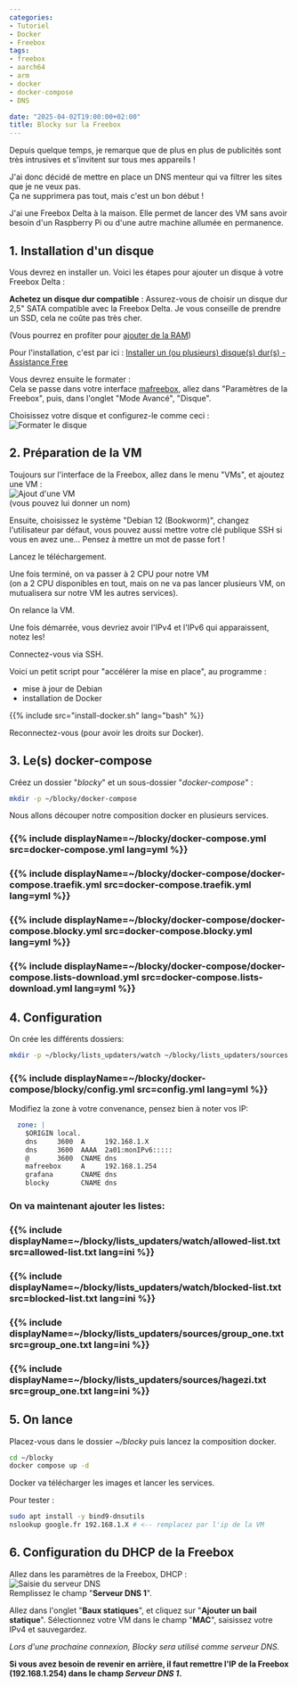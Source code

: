 ```yaml
---
categories:
- Tutoriel
- Docker
- Freebox
tags:
- freebox
- aarch64
- arm
- docker
- docker-compose
- DNS

date: "2025-04-02T19:00:00+02:00"
title: Blocky sur la Freebox
---
```

Depuis quelque temps, je remarque que de plus en plus de publicités sont très intrusives et s'invitent sur tous mes appareils !

J'ai donc décidé de mettre en place un DNS menteur qui va filtrer les sites que je ne veux pas.  
Ça ne supprimera pas tout, mais c'est un bon début !

J'ai une Freebox Delta à la maison. Elle permet de lancer des VM sans avoir besoin d'un Raspberry Pi ou d'une autre machine allumée en permanence.

## 1. Installation d'un disque ##
Vous devrez en installer un. Voici les étapes pour ajouter un disque à votre Freebox Delta :

**Achetez un disque dur compatible** : Assurez-vous de choisir un disque dur 2,5" SATA compatible avec la Freebox Delta. Je vous conseille de prendre un SSD, cela ne coûte pas très cher.

(Vous pourrez en profiter pour [ajouter de la RAM](https://plessy.me/augmenter-a-8go-la-ram-de-la-freebox-delta/))

Pour l'installation, c'est par ici : [Installer un (ou plusieurs) disque(s) dur(s) - Assistance Free](https://assistance.free.fr/articles/635)

Vous devrez ensuite le formater :  
Cela se passe dans votre interface [mafreebox](http://mafreebox.freebox.fr/), allez dans "Paramètres de la Freebox", puis, dans l'onglet "Mode Avancé", "Disque".

Choisissez votre disque et configurez-le comme ceci :  
![Formater le disque](Format.png)

## 2. Préparation de la VM ##
Toujours sur l'interface de la Freebox, allez dans le menu "VMs", et ajoutez une VM :  
![Ajout d'une VM](Creer_vm1.png)  
(vous pouvez lui donner un nom)

Ensuite, choisissez le système "Debian 12 (Bookworm)", changez l'utilisateur par défaut, vous pouvez aussi mettre votre clé publique SSH si vous en avez une... Pensez à mettre un mot de passe fort !

Lancez le téléchargement.

Une fois terminé, on va passer à 2 CPU pour notre VM  
(on a 2 CPU disponibles en tout, mais on ne va pas lancer plusieurs VM, on mutualisera sur notre VM les autres services).

On relance la VM.

Une fois démarrée, vous devriez avoir l'IPv4 et l'IPv6 qui apparaissent, notez les!

Connectez-vous via SSH.

Voici un petit script pour "accélérer la mise en place", au programme :  
- mise à jour de Debian  
- installation de Docker

{{% include src="install-docker.sh" lang="bash" %}}

Reconnectez-vous (pour avoir les droits sur Docker).

## 3. Le(s) docker-compose ##

Créez un dossier "*blocky*" et un sous-dossier "*docker-compose*" :
```bash
mkdir -p ~/blocky/docker-compose
```

Nous allons découper notre composition docker en plusieurs services.

### {{% include displayName=~/blocky/docker-compose.yml src=docker-compose.yml lang=yml %}}

### {{% include displayName=~/blocky/docker-compose/docker-compose.traefik.yml src=docker-compose.traefik.yml lang=yml %}}

### {{% include displayName=~/blocky/docker-compose/docker-compose.blocky.yml src=docker-compose.blocky.yml lang=yml %}}

### {{% include displayName=~/blocky/docker-compose/docker-compose.lists-download.yml src=docker-compose.lists-download.yml lang=yml %}}


## 4. Configuration ##

On crée les différents dossiers:
```bash
mkdir -p ~/blocky/lists_updaters/watch ~/blocky/lists_updaters/sources ~/blocky/docker-compose/blocky
```


### {{% include displayName=~/blocky/docker-compose/blocky/config.yml src=config.yml lang=yml %}}


Modifiez la zone à votre convenance, pensez bien à noter vos IP:
```yaml
  zone: |
    $ORIGIN local.
    dns     3600  A     192.168.1.X
    dns     3600  AAAA  2a01:monIPv6:::::
    @       3600  CNAME dns
    mafreebox     A     192.168.1.254
    grafana       CNAME	dns
    blocky        CNAME	dns
```

### On va maintenant ajouter les listes:
### {{% include displayName=~/blocky/lists_updaters/watch/allowed-list.txt src=allowed-list.txt lang=ini %}}


### {{% include displayName=~/blocky/lists_updaters/watch/blocked-list.txt src=blocked-list.txt lang=ini %}}


### {{% include displayName=~/blocky/lists_updaters/sources/group_one.txt src=group_one.txt lang=ini %}}

### {{% include displayName=~/blocky/lists_updaters/sources/hagezi.txt src=group_one.txt lang=ini %}}


## 5. On lance ##

Placez-vous dans le dossier *~/blocky* puis lancez la composition docker.
```bash
cd ~/blocky
docker compose up -d
```
Docker va télécharger les images et lancer les services.

Pour tester :
```bash
sudo apt install -y bind9-dnsutils
nslookup google.fr 192.168.1.X # <-- remplacez par l'ip de la VM

```

## 6. Configuration du DHCP de la Freebox ##

Allez dans les paramètres de la Freebox, DHCP :  
![Saisie du serveur DNS](DHCP.png)  
Remplissez le champ "**Serveur DNS 1**".

Allez dans l'onglet "**Baux statiques**", et cliquez sur "**Ajouter un bail statique**". Sélectionnez votre VM dans le champ "**MAC**", saisissez votre IPv4 et sauvegardez.

*Lors d'une prochaine connexion, Blocky sera utilisé comme serveur DNS.*

**Si vous avez besoin de revenir en arrière, il faut remettre l'IP de la Freebox (192.168.1.254) dans le champ *Serveur DNS 1*.**

